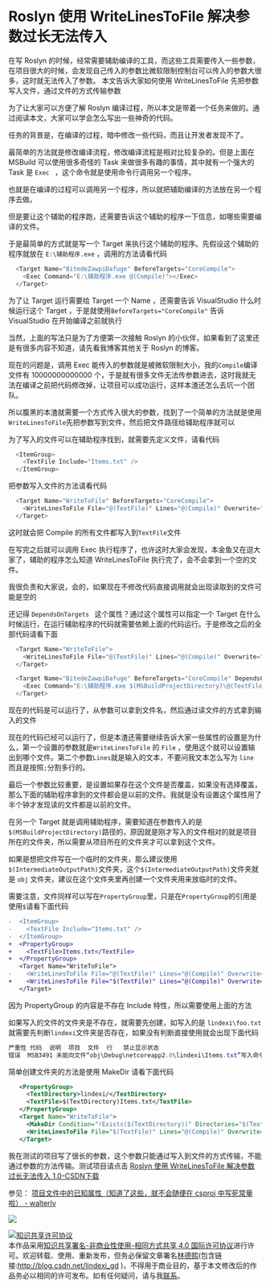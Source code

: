 
# Roslyn 使用 WriteLinesToFile 解决参数过长无法传入

在写 Roslyn 的时候，经常需要辅助编译的工具，而这些工具需要传入一些参数，在项目很大的时候，会发现自己传入的参数比微软限制控制台可以传入的参数大很多，这时就无法传入了参数。
本文告诉大家如何使用 WriteLinesToFile 先把参数写入文件，通过文件的方式传输参数

<!--more-->


<!-- csdn -->
<!-- 标签：Roslyn,MSBuild,编译器 -->

为了让大家可以方便了解 Roslyn 编译过程，所以本文是带着一个任务来做的。通过阅读本文，大家可以学会怎么写出一些神奇的代码。

任务的背景是，在编译的过程，暗中修改一些代码，而且让开发者发现不了。

最简单的方法就是修改编译流程，修改编译流程是相对比较复杂的。但是上面在 MSBuild 可以使用很多奇怪的 Task 来做很多有趣的事情，其中就有一个强大的 Task 是 `Exec ` ，这个命令就是使用命令行调用另一个程序。

也就是在编译的过程可以调用另一个程序，所以就把辅助编译的方法放在另一个程序去做。

但是要让这个辅助的程序跑，还需要告诉这个辅助的程序一下信息，如哪些需要编译的文件。

于是最简单的方式就是写一个 Target 来执行这个辅助的程序。先假设这个辅助的程序就放在 `E:\辅助程序.exe` ，调用的方法请看代码

```csharp
  <Target Name="BitedeZawpiDafuge" BeforeTargets="CoreCompile">
    <Exec Command="E:\辅助程序.exe @(Compile)"></Exec>
  </Target>
```

为了让 Target 运行需要给 Target 一个 Name ，还需要告诉 VisualStudio 什么时候运行这个 Target ，于是就使用`BeforeTargets="CoreCompile"` 告诉 VisualStudio 在开始编译之前就执行

当然，上面的写法只是为了方便第一次接触 Roslyn 的小伙伴，如果看到了这里还是有很多内容不知道，请先看我博客其他关于 Roslyn 的博客。

现在的问题是，调用 Exec 能传入的参数就是被微软限制大小，我的`Compile`编译文件有 10000000000000 个，于是就有很多文件无法传参数进去，这时我就无法在编译之前把代码修改掉，让项目可以成功运行，这样本渣还怎么去坑一个团队。

所以腹黑的本渣就需要一个方式传入很大的参数，找到了一个简单的方法就是使用`WriteLinesToFile`先把参数写到文件，然后把文件路径给辅助程序就可以

为了写入的文件可以在辅助程序找到，就需要先定义文件，请看代码

```csharp
  <ItemGroup>
    <TextFile Include="Items.txt" />
  </ItemGroup>
```

把参数写入文件的方法请看代码

```csharp
  <Target Name="WriteToFile" BeforeTargets="CoreCompile">
    <WriteLinesToFile File="@(TextFile)" Lines="@(Compile)" Overwrite="true" />
  </Target>
```

这时就会把 Compile 的所有文件都写入到`TextFile`文件

在写完之后就可以调用 Exec 执行程序了，也许这时大家会发现，本金鱼又在逗大家了，辅助的程序怎么知道 WriteLinesToFile 执行完了，会不会拿到一个空的文件。

我很负责和大家说，会的，如果现在不修改代码直接调用就会出现读取到的文件可能是空的

还记得 `DependsOnTargets ` 这个属性？通过这个属性可以指定一个 Target 在什么时候运行，在运行辅助程序的代码就需要依赖上面的代码运行。于是修改之后的全部代码请看下面

```csharp
  <Target Name="WriteToFile">
    <WriteLinesToFile File="@(TextFile)" Lines="@(Compile)" Overwrite="true" />
  </Target>

  <Target Name="BitedeZawpiDafuge" BeforeTargets="CoreCompile" DependsOnTargets="WriteToFile">
    <Exec Command="E:\辅助程序.exe $(MSBuildProjectDirectory)\@(TextFile)"></Exec>
  </Target>
```

现在的代码是可以运行了，从参数可以拿到文件名，然后通过读文件的方式拿到输入的文件

现在的代码已经可以运行了，但是本渣还需要继续告诉大家一些属性的设置是为什么，第一个设置的参数就是`WriteLinesToFile` 的 `File` ，使用这个就可以设置输出到哪个文件。第二个参数`Lines`就是输入的文本，不要问我文本怎么写为 `line` 而且是按照`;`分割多行的。

最后一个参数比较重要，是设置如果存在这个文件是否覆盖，如果没有选择覆盖，那么下面的辅助程序拿到的文件都会是以前的文件。我就是没有设置这个属性用了半个钟才发现读的文件都是以前的文件。

在另一个 Target 就是调用辅助程序，需要知道在参数传入的是`$(MSBuildProjectDirectory)`路径的，原因就是刚才写入的文件相对的就是项目所在的文件夹，所以需要从项目所在的文件夹才可以拿到这个文件。

如果是想把文件写在一个临时的文件夹，那么建议使用	`$(IntermediateOutputPath)`文件夹，这个`$(IntermediateOutputPath)`文件夹就是 `obj` 文件夹，建议在这个文件夹里再创建一个文件夹用来放临时的文件。

需要注意，文件同样可以写在`PropertyGroup`里，只是在`PropertyGroup`的引用是使用`$`请看下面代码

```diff
-  <ItemGroup>
-    <TextFile Include="Items.txt" />
-  </ItemGroup>
+  <PropertyGroup>
+    <TextFile>Items.txt</TextFile>
+  </PropertyGroup>
   <Target Name="WriteToFile">
-    <WriteLinesToFile File="@(TextFile)" Lines="@(Compile)" Overwrite="true" />
+    <WriteLinesToFile File="$(TextFile)" Lines="@(Compile)" Overwrite="true" />
   </Target>
```

因为 PropertyGroup 的内容是不存在 Include 特性，所以需要使用上面的方法

如果写入的文件的文件夹是不存在，就需要先创建，如写入的是 `lindexi\foo.txt` 就需要先判断`lindexi`文件夹是否存在，如果没有判断直接使用就会出现下面代码

```csharp
严重性	代码	说明	项目	文件	行	禁止显示状态
错误	MSB3491	未能向文件“obj\Debug\netcoreapp2.0\lindexi\Items.txt”写入命令行。未能找到路径“C:\lindexi\framework\lindexi.Mvvm.framework\obj\Debug\netcoreapp2.0\lindexi\Items.txt”的一部分。	framework	C:\Users\lindexi\.nuget\packages\lindexi.Mvvm.framework\0.1.52-alpha\build\lindexi.Mvvm.framework.targets	11	

``` 

简单创建文件夹的方法是使用 MakeDir 请看下面代码

```xml
   <PropertyGroup>
     <TextDirectory>lindexi/</TextDirectory>
     <TextFile>$(TextDirectory)Items.txt</TextFile>
   </PropertyGroup>
   <Target Name="WriteToFile">
     <MakeDir Condition="!Exists($(TextDirectory))" Directories="$(TextDirectory)"></MakeDir>
     <WriteLinesToFile File="$(TextFile)" Lines="@(Compile)" Overwrite="true" />
   </Target>
```

我在测试的项目写了很长的参数，这个参数只能通过写入到文件的方式传输，不能通过参数的方法传输。测试项目请点击 [Roslyn 使用 WriteLinesToFile 解决参数过长无法传入 1.0-CSDN下载](https://download.csdn.net/download/lindexi_gd/10616166 ) 

<!-- 下载文件 NekasNugouMedapai -->

参见：
[项目文件中的已知属性（知道了这些，就不会随便在 csproj 中写死常量啦） - walterlv](https://walterlv.gitee.io/post/known-properties-in-csproj.html )

![](https://i.loli.net/2018/08/20/5b7aab757d2f9.jpg)





<a rel="license" href="http://creativecommons.org/licenses/by-nc-sa/4.0/"><img alt="知识共享许可协议" style="border-width:0" src="https://licensebuttons.net/l/by-nc-sa/4.0/88x31.png" /></a><br />本作品采用<a rel="license" href="http://creativecommons.org/licenses/by-nc-sa/4.0/">知识共享署名-非商业性使用-相同方式共享 4.0 国际许可协议</a>进行许可。欢迎转载、使用、重新发布，但务必保留文章署名[林德熙](http://blog.csdn.net/lindexi_gd)(包含链接:http://blog.csdn.net/lindexi_gd )，不得用于商业目的，基于本文修改后的作品务必以相同的许可发布。如有任何疑问，请与我[联系](mailto:lindexi_gd@163.com)。